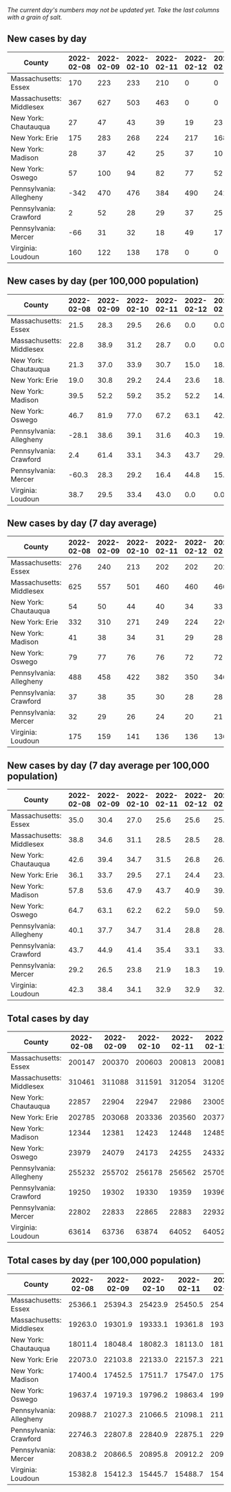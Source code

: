 _The current day's numbers may not be updated yet. Take the last columns with a grain of salt._
## New cases by day

| County | 2022-02-08 | 2022-02-09 | 2022-02-10 | 2022-02-11 | 2022-02-12 | 2022-02-13 | 2022-02-14 |
| --- | --- | --- | --- | --- | --- | --- | --- |
| Massachusetts: Essex | 170 | 223 | 233 | 210 | 0 | 0 |  |
| Massachusetts: Middlesex | 367 | 627 | 503 | 463 | 0 | 0 |  |
| New York: Chautauqua | 27 | 47 | 43 | 39 | 19 | 23 |  |
| New York: Erie | 175 | 283 | 268 | 224 | 217 | 168 |  |
| New York: Madison | 28 | 37 | 42 | 25 | 37 | 10 |  |
| New York: Oswego | 57 | 100 | 94 | 82 | 77 | 52 |  |
| Pennsylvania: Allegheny | -342 | 470 | 476 | 384 | 490 | 241 |  |
| Pennsylvania: Crawford | 2 | 52 | 28 | 29 | 37 | 25 |  |
| Pennsylvania: Mercer | -66 | 31 | 32 | 18 | 49 | 17 |  |
| Virginia: Loudoun | 160 | 122 | 138 | 178 | 0 | 0 |  |

## New cases by day (per 100,000 population)

| County | 2022-02-08 | 2022-02-09 | 2022-02-10 | 2022-02-11 | 2022-02-12 | 2022-02-13 | 2022-02-14 |
| --- | --- | --- | --- | --- | --- | --- | --- |
| Massachusetts: Essex | 21.5 | 28.3 | 29.5 | 26.6 | 0.0 | 0.0 |  |
| Massachusetts: Middlesex | 22.8 | 38.9 | 31.2 | 28.7 | 0.0 | 0.0 |  |
| New York: Chautauqua | 21.3 | 37.0 | 33.9 | 30.7 | 15.0 | 18.1 |  |
| New York: Erie | 19.0 | 30.8 | 29.2 | 24.4 | 23.6 | 18.3 |  |
| New York: Madison | 39.5 | 52.2 | 59.2 | 35.2 | 52.2 | 14.1 |  |
| New York: Oswego | 46.7 | 81.9 | 77.0 | 67.2 | 63.1 | 42.6 |  |
| Pennsylvania: Allegheny | -28.1 | 38.6 | 39.1 | 31.6 | 40.3 | 19.8 |  |
| Pennsylvania: Crawford | 2.4 | 61.4 | 33.1 | 34.3 | 43.7 | 29.5 |  |
| Pennsylvania: Mercer | -60.3 | 28.3 | 29.2 | 16.4 | 44.8 | 15.5 |  |
| Virginia: Loudoun | 38.7 | 29.5 | 33.4 | 43.0 | 0.0 | 0.0 |  |

## New cases by day (7 day average)

| County | 2022-02-08 | 2022-02-09 | 2022-02-10 | 2022-02-11 | 2022-02-12 | 2022-02-13 | 2022-02-14 |
| --- | --- | --- | --- | --- | --- | --- | --- |
| Massachusetts: Essex | 276 | 240 | 213 | 202 | 202 | 202 |  |
| Massachusetts: Middlesex | 625 | 557 | 501 | 460 | 460 | 460 |  |
| New York: Chautauqua | 54 | 50 | 44 | 40 | 34 | 33 |  |
| New York: Erie | 332 | 310 | 271 | 249 | 224 | 220 |  |
| New York: Madison | 41 | 38 | 34 | 31 | 29 | 28 |  |
| New York: Oswego | 79 | 77 | 76 | 76 | 72 | 72 |  |
| Pennsylvania: Allegheny | 488 | 458 | 422 | 382 | 350 | 346 |  |
| Pennsylvania: Crawford | 37 | 38 | 35 | 30 | 28 | 28 |  |
| Pennsylvania: Mercer | 32 | 29 | 26 | 24 | 20 | 21 |  |
| Virginia: Loudoun | 175 | 159 | 141 | 136 | 136 | 136 |  |

## New cases by day (7 day average per 100,000 population)

| County | 2022-02-08 | 2022-02-09 | 2022-02-10 | 2022-02-11 | 2022-02-12 | 2022-02-13 | 2022-02-14 |
| --- | --- | --- | --- | --- | --- | --- | --- |
| Massachusetts: Essex | 35.0 | 30.4 | 27.0 | 25.6 | 25.6 | 25.6 |  |
| Massachusetts: Middlesex | 38.8 | 34.6 | 31.1 | 28.5 | 28.5 | 28.5 |  |
| New York: Chautauqua | 42.6 | 39.4 | 34.7 | 31.5 | 26.8 | 26.0 |  |
| New York: Erie | 36.1 | 33.7 | 29.5 | 27.1 | 24.4 | 23.9 |  |
| New York: Madison | 57.8 | 53.6 | 47.9 | 43.7 | 40.9 | 39.5 |  |
| New York: Oswego | 64.7 | 63.1 | 62.2 | 62.2 | 59.0 | 59.0 |  |
| Pennsylvania: Allegheny | 40.1 | 37.7 | 34.7 | 31.4 | 28.8 | 28.5 |  |
| Pennsylvania: Crawford | 43.7 | 44.9 | 41.4 | 35.4 | 33.1 | 33.1 |  |
| Pennsylvania: Mercer | 29.2 | 26.5 | 23.8 | 21.9 | 18.3 | 19.2 |  |
| Virginia: Loudoun | 42.3 | 38.4 | 34.1 | 32.9 | 32.9 | 32.9 |  |

## Total cases by day

| County | 2022-02-08 | 2022-02-09 | 2022-02-10 | 2022-02-11 | 2022-02-12 | 2022-02-13 | 2022-02-14 |
| --- | --- | --- | --- | --- | --- | --- | --- |
| Massachusetts: Essex | 200147 | 200370 | 200603 | 200813 | 200813 | 200813 |  |
| Massachusetts: Middlesex | 310461 | 311088 | 311591 | 312054 | 312054 | 312054 |  |
| New York: Chautauqua | 22857 | 22904 | 22947 | 22986 | 23005 | 23028 |  |
| New York: Erie | 202785 | 203068 | 203336 | 203560 | 203777 | 203945 |  |
| New York: Madison | 12344 | 12381 | 12423 | 12448 | 12485 | 12495 |  |
| New York: Oswego | 23979 | 24079 | 24173 | 24255 | 24332 | 24384 |  |
| Pennsylvania: Allegheny | 255232 | 255702 | 256178 | 256562 | 257052 | 257293 |  |
| Pennsylvania: Crawford | 19250 | 19302 | 19330 | 19359 | 19396 | 19421 |  |
| Pennsylvania: Mercer | 22802 | 22833 | 22865 | 22883 | 22932 | 22949 |  |
| Virginia: Loudoun | 63614 | 63736 | 63874 | 64052 | 64052 | 64052 |  |

## Total cases by day (per 100,000 population)

| County | 2022-02-08 | 2022-02-09 | 2022-02-10 | 2022-02-11 | 2022-02-12 | 2022-02-13 | 2022-02-14 |
| --- | --- | --- | --- | --- | --- | --- | --- |
| Massachusetts: Essex | 25366.1 | 25394.3 | 25423.9 | 25450.5 | 25450.5 | 25450.5 |  |
| Massachusetts: Middlesex | 19263.0 | 19301.9 | 19333.1 | 19361.8 | 19361.8 | 19361.8 |  |
| New York: Chautauqua | 18011.4 | 18048.4 | 18082.3 | 18113.0 | 18128.0 | 18146.1 |  |
| New York: Erie | 22073.0 | 22103.8 | 22133.0 | 22157.3 | 22181.0 | 22199.3 |  |
| New York: Madison | 17400.4 | 17452.5 | 17511.7 | 17547.0 | 17599.1 | 17613.2 |  |
| New York: Oswego | 19637.4 | 19719.3 | 19796.2 | 19863.4 | 19926.5 | 19969.0 |  |
| Pennsylvania: Allegheny | 20988.7 | 21027.3 | 21066.5 | 21098.1 | 21138.4 | 21158.2 |  |
| Pennsylvania: Crawford | 22746.3 | 22807.8 | 22840.9 | 22875.1 | 22918.9 | 22948.4 |  |
| Pennsylvania: Mercer | 20838.2 | 20866.5 | 20895.8 | 20912.2 | 20957.0 | 20972.5 |  |
| Virginia: Loudoun | 15382.8 | 15412.3 | 15445.7 | 15488.7 | 15488.7 | 15488.7 |  |
